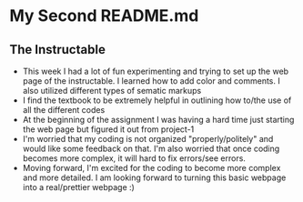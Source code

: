 # My Second README.md

## The Instructable

* This week I had a lot of fun experimenting and trying to set up the web page of the instructable. I learned how to add color and comments. I also utilized different types of sematic markups
* I find the textbook to be extremely helpful in outlining how to/the use of all the different codes
* At the beginning of the assignment I was having a hard time just starting the web page but figured it out from project-1
* I'm worried that my coding is not organized "properly/politely" and would like some feedback on that. I'm also worried that once coding becomes more complex, it will hard to fix errors/see errors.
* Moving forward, I'm excited for the coding to become more complex and more detailed. I am looking forward to turning this basic webpage into a real/prettier webpage :)
